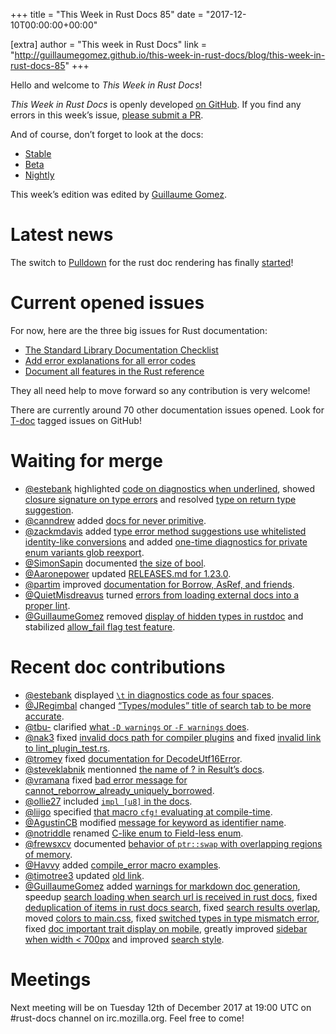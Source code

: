 +++
title = "This Week in Rust Docs 85"
date = "2017-12-10T00:00:00+00:00"

[extra]
author = "This week in Rust Docs"
link = "http://guillaumegomez.github.io/this-week-in-rust-docs/blog/this-week-in-rust-docs-85"
+++
<p>Hello and welcome to <em>This Week in Rust Docs</em>!</p>

<p><em>This Week in Rust Docs</em> is openly developed <a href="https://github.com/GuillaumeGomez/this-week-in-rust-docs">on GitHub</a>.
If you find any errors in this week’s issue, <a href="https://github.com/GuillaumeGomez/this-week-in-rust-docs/pulls">please submit a PR</a>.</p>

<p>And of course, don’t forget to look at the docs:</p>

<ul>
  <li><a href="https://doc.rust-lang.org/">Stable</a></li>
  <li><a href="https://doc.rust-lang.org/beta/">Beta</a></li>
  <li><a href="https://doc.rust-lang.org/nightly/">Nightly</a></li>
</ul>

<p>This week’s edition was edited by <a href="https://github.com/GuillaumeGomez">Guillaume Gomez</a>.</p>

<h1 id="latest-news">Latest news</h1>

<p>The switch to <a href="https://github.com/google/pulldown-cmark">Pulldown</a> for the rust doc rendering has finally <a href="https://github.com/rust-lang/rust/pull/41991">started</a>!</p>

<h1 id="current-opened-issues">Current opened issues</h1>

<p>For now, here are the three big issues for Rust documentation:</p>

<ul>
  <li><a href="https://github.com/rust-lang/rust/issues/29329">The Standard Library Documentation Checklist</a></li>
  <li><a href="https://github.com/rust-lang/rust/issues/32777">Add error explanations for all error codes</a></li>
  <li><a href="https://github.com/rust-lang-nursery/reference/issues/9">Document all features in the Rust reference</a></li>
</ul>

<p>They all need help to move forward so any contribution is very welcome!</p>

<p>There are currently around 70 other documentation issues opened. Look for <a href="https://github.com/rust-lang/rust/labels/T-doc">T-doc</a> tagged issues on GitHub!</p>

<h1 id="waiting-for-merge">Waiting for merge</h1>

<ul>
  <li><a href="https://github.com/estebank">@estebank</a> highlighted <a href="https://github.com/rust-lang/rust/pull/45752">code on diagnostics when underlined</a>, showed <a href="https://github.com/rust-lang/rust/pull/46350">closure signature on type errors</a> and resolved <a href="https://github.com/rust-lang/rust/pull/46608">type on return type suggestion</a>.</li>
  <li><a href="https://github.com/canndrew">@canndrew</a> added <a href="https://github.com/rust-lang/rust/pull/46232">docs for never primitive</a>.</li>
  <li><a href="https://github.com/zackmdavis">@zackmdavis</a> added <a href="https://github.com/rust-lang/rust/pull/46461">type error method suggestions use whitelisted identity-like conversions</a> and added <a href="https://github.com/rust-lang/rust/pull/46248">one-time diagnostics for private enum variants glob reexport</a>.</li>
  <li><a href="https://github.com/SimonSapin">@SimonSapin</a> documented <a href="https://github.com/rust-lang/rust/pull/46156">the size of bool</a>.</li>
  <li><a href="https://github.com/Aaronepower">@Aaronepower</a> updated <a href="https://github.com/rust-lang/rust/pull/46327">RELEASES.md for 1.23.0</a>.</li>
  <li><a href="https://github.com/partim">@partim</a> improved <a href="https://github.com/rust-lang/rust/pull/46518">documentation for Borrow, AsRef, and friends</a>.</li>
  <li><a href="https://github.com/QuietMisdreavus">@QuietMisdreavus</a> turned <a href="https://github.com/rust-lang/rust/pull/46567">errors from loading external docs into a proper lint</a>.</li>
  <li><a href="https://github.com/GuillaumeGomez">@GuillaumeGomez</a> removed <a href="https://github.com/rust-lang/rust/pull/46359">display of hidden types in rustdoc</a> and stabilized <a href="https://github.com/rust-lang/rust/pull/46501">allow_fail flag test feature</a>.</li>
</ul>

<h1 id="recent-doc-contributions">Recent doc contributions</h1>

<ul>
  <li><a href="https://github.com/estebank">@estebank</a> displayed <a href="https://github.com/rust-lang/rust/pull/45953"><code class="highlighter-rouge">\t</code> in diagnostics code as four spaces</a>.</li>
  <li><a href="https://github.com/JRegimbal">@JRegimbal</a> changed <a href="https://github.com/rust-lang/rust/pull/45898">“Types/modules” title of search tab to be more accurate</a>.</li>
  <li><a href="https://github.com/tbu-">@tbu-</a> clarified <a href="https://github.com/rust-lang/rust/pull/46136">what <code class="highlighter-rouge">-D warnings</code> or <code class="highlighter-rouge">-F warnings</code> does</a>.</li>
  <li><a href="https://github.com/nak3">@nak3</a> fixed <a href="https://github.com/rust-lang/rust/pull/46463">invalid docs path for compiler plugins</a> and fixed <a href="https://github.com/rust-lang/rust/pull/46465">invalid link to lint_plugin_test.rs</a>.</li>
  <li><a href="https://github.com/tromey">@tromey</a> fixed <a href="https://github.com/rust-lang/rust/pull/46432">documentation for DecodeUtf16Error</a>.</li>
  <li><a href="https://github.com/steveklabnik">@steveklabnik</a> mentionned <a href="https://github.com/rust-lang/rust/pull/46431">the name of ? in Result’s docs</a>.</li>
  <li><a href="https://github.com/vramana">@vramana</a> fixed <a href="https://github.com/rust-lang/rust/pull/46572">bad error message for cannot_reborrow_already_uniquely_borrowed</a>.</li>
  <li><a href="https://github.com/ollie27">@ollie27</a> included <a href="https://github.com/rust-lang/rust/pull/46603"><code class="highlighter-rouge">impl [u8]</code> in the docs</a>.</li>
  <li><a href="https://github.com/liigo">@liigo</a> specified <a href="https://github.com/rust-lang/rust/pull/46416">that macro <code class="highlighter-rouge">cfg!</code> evaluating at compile-time</a>.</li>
  <li><a href="https://github.com/AgustinCB">@AgustinCB</a> modified <a href="https://github.com/rust-lang/rust/pull/46497">message for keyword as identifier name</a>.</li>
  <li><a href="https://github.com/notriddle">@notriddle</a> renamed <a href="https://github.com/rust-lang/rust/pull/46187">C-like enum to Field-less enum</a>.</li>
  <li><a href="https://github.com/frewsxcv">@frewsxcv</a> documented <a href="https://github.com/rust-lang/rust/pull/46483">behavior of <code class="highlighter-rouge">ptr::swap</code> with overlapping regions of memory</a>.</li>
  <li><a href="https://github.com/Havvy">@Havvy</a> added <a href="https://github.com/rust-lang/rust/pull/46512">compile_error macro examples</a>.</li>
  <li><a href="https://github.com/timotree3">@timotree3</a> updated <a href="https://github.com/rust-lang/rust/pull/46495">old link</a>.</li>
  <li><a href="https://github.com/GuillaumeGomez">@GuillaumeGomez</a> added <a href="https://github.com/rust-lang/rust/pull/46247">warnings for markdown doc generation</a>, speedup <a href="https://github.com/rust-lang/rust/pull/46221">search loading when search url is received in rust docs</a>, fixed <a href="https://github.com/rust-lang/rust/pull/46433">deduplication of items in rust docs search</a>, fixed <a href="https://github.com/rust-lang/rust/pull/46454">search results overlap</a>, moved <a href="https://github.com/rust-lang/rust/pull/46444">colors to main.css</a>, fixed <a href="https://github.com/rust-lang/rust/pull/46611">switched types in type mismatch error</a>, fixed <a href="https://github.com/rust-lang/rust/pull/46586">doc important trait display on mobile</a>, greatly improved <a href="https://github.com/rust-lang/rust/pull/46526">sidebar when width &lt; 700px</a> and improved <a href="https://github.com/rust-lang/rust/pull/46502">search style</a>.</li>
</ul>

<h1 id="meetings">Meetings</h1>

<p>Next meeting will be on Tuesday 12th of December 2017 at 19:00 UTC on #rust-docs channel on irc.mozilla.org. Feel free to come!</p>